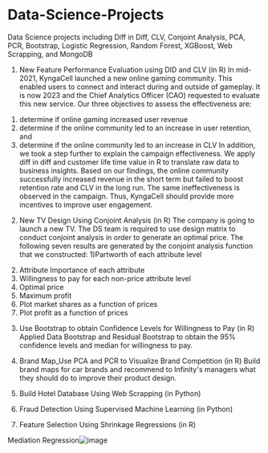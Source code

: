 # Data-Science-Projects
Data Science projects including Diff in Diff, CLV, Conjoint Analysis, PCA, PCR, Bootstrap, Logistic Regression, Random Forest, XGBoost, Web Scrapping, and MongoDB

1. New Feature Performance Evaluation using DID and CLV (in R)
In mid-2021, KyngaCell launched a new online gaming community. This enabled users to connect and interact during and outside of gameplay. It is now 2023 and the Chief Analytics Officer (CAO) requested to evaluate this new service. Our three objectives to assess the effectiveness are: 
1) determine if online gaming increased user revenue
2) determine if the online community led to an increase in user retention, and 
3) determine if the online community led to an increase in CLV
In addition, we took a step further to explain the campaign effectiveness. We apply diff in diff and customer life time value in R to translate raw data to business insights. Based on our findings, the online community successfully increased revenue in the short term but failed to boost retention rate and CLV in the long run. The same ineffectiveness is observed in the campaign. Thus, KyngaCell should provide more incentives to improve user engagement. 

2. New TV Design Using Conjoint Analysis (in R)
The company is going to launch a new TV. The DS team is required to use design matrix to conduct conjoint analysis in order to generate an optimal price. The following seven results are generated by the conjoint analysis function that we constructed: 
  1)Partworth of each attribute level
  2) Attribute Importance of each attribute
  3) Willingness to pay for each non-price attribute level
  4) Optimal price
  5) Maximum profit
  6) Plot market shares as a function of prices
  7) Plot profit as a function of prices

3. Use Bootstrap to obtain Confidence Levels for Willingness to Pay (in R)
Applied Data Bootstrap and Residual Bootstrap to obtain the 95% confidence levels and median for willingness to pay.

4. Brand Map_Use PCA and PCR to Visualize Brand Competition (in R)
Build brand maps for car brands and recommend to Infinity's managers what they should do to improve their product design.

5. Build Hotel Database Using Web Scrapping (in Python)

6. Fraud Detection Using Supervised Machine Learning (in Python)

7. Feature Selection Using Shrinkage Regressions (in R)

Mediation Regression![image](https://user-images.githubusercontent.com/61961870/160739639-0ed69ba2-4c0b-45cf-bd97-34a7644c0981.png)
